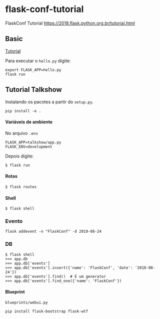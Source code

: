 # flask-conf-tutorial

FlaskConf Tutorial https://2018.flask.python.org.br/tutorial.html

## Basic

[Tutorial](https://docs.google.com/presentation/d/1evXzneWfo9MeAbSu5mwBmKjvnTLnT1eYBfv7Ce9PoHE/edit#slide=id.p2)

Para executar o `hello.py` digite:

```
export FLASK_APP=hello.py
flask run
```

## Tutorial Talkshow

Instalando os pacotes a partir do `setup.py`.

```
pip install -e .
```

#### Variáveis de ambiente

No arquivo `.env`

```
FLASK_APP=talkshow/app.py
FLASK_ENV=development
```

Depois digite:

```
$ flask run
```

#### Rotas

```
$ flask routes
```

#### Shell

```
$ flask shell
```

### Evento

```
flask addevent -n "FlaskConf" -d 2018-08-24
```

### DB

```
$ flask shell
>>> app.db
>>> app.db['events']
>>> app.db['events'].insert({'name': 'FlaskConf', 'date': '2018-08-24'})
>>> app.db['events'].find()  # É um generator
>>> app.db['events'].find_one({'name': 'FlaskConf'})
```



#### Blueprint

```
blueprints/webui.py
```

```
pip install flask-bootstrap flask-wtf
```

